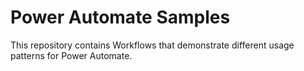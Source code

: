 # Power Automate Samples


This repository contains Workflows that demonstrate different usage patterns for Power Automate.


